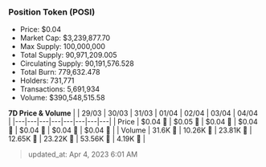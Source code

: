 
  ### Position Token (POSI)
  - Price: $0.04
  - Market Cap: $3,239,877.70
  - Max Supply: 100,000,000
  - Total Supply: 90,971,209.005
  - Circulating Supply: 90,191,576.528
  - Total Burn: 779,632.478
  - Holders: 731,771
  - Transactions: 5,691,934
  - Volume: $390,548,515.58

  **7D Price & Volume**
  | | 29&#x2F;03 | 30&#x2F;03 | 31&#x2F;03 | 01&#x2F;04 | 02&#x2F;04 | 03&#x2F;04 | 04&#x2F;04 |
  |---|---|---|---|---|---|---|---|
  | Price | $0.04 🔻 | $0.05 🚀 | $0.04 🔻 | $0.04 🔻 | $0.04 🔻 | $0.04 🔻 | $0.04 🔻 |
  | Volume | 31.6K 🚀 | 10.26K 🔻 | 23.81K 🚀 | 12.65K 🔻 | 23.22K 🚀 | 53.56K 🚀 | 4.19K 🔻 |

  > updated_at: Apr 4, 2023 6:01 AM
